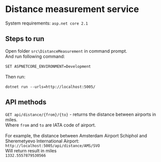 # Distance measurement service

System requirements: `asp.net core 2.1`

## Steps to run

Open folder `src\DistanceMeasurement` in command prompt.\
And run following command:\
\
`SET ASPNETCORE_ENVIRONMENT=Development`\
\
Then run:\
\
`dotnet run --urls=http://localhost:5005/`

## API methods

`GET api/distance/{from}/{to}` - returns the distance between airports in miles.\
Where `from` and `to` are IATA code of airport.\
\
For example, the distance between Amsterdam Airport Schiphol and Sheremetyevo International Airport:\
`http://localhost:5005/api/distance/AMS/SVO`\
Will return result in miles\
`1332.5557879530566`

